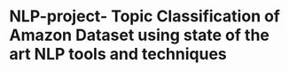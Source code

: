 # NLP-project- Topic Classification of Amazon Dataset using state of the art NLP tools and techniques

